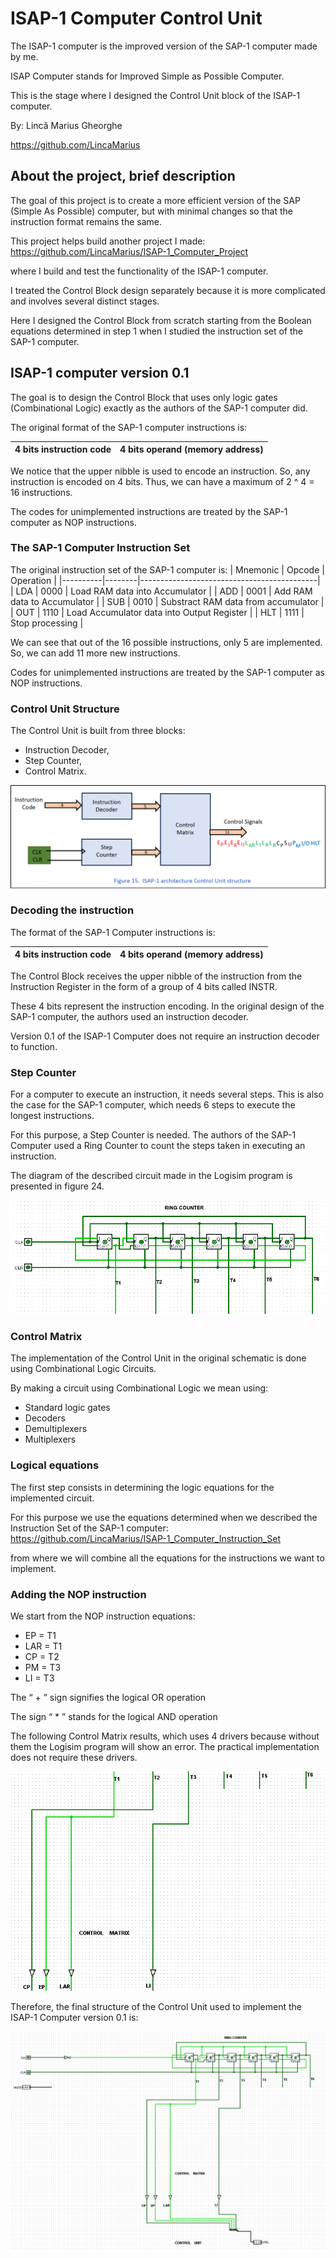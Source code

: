 # ISAP-1 Computer Control Unit
The ISAP-1 computer is the improved version of the SAP-1 computer made by me.

ISAP Computer stands for Improved Simple as Possible Computer.

This is the stage where I designed the Control Unit block of the ISAP-1 computer.

By: Lincă Marius Gheorghe

https://github.com/LincaMarius

## About the project, brief description
The goal of this project is to create a more efficient version of the SAP (Simple As Possible) computer, but with minimal changes so that the instruction format remains the same.

This project helps build another project I made:
https://github.com/LincaMarius/ISAP-1_Computer_Project

where I build and test the functionality of the ISAP-1 computer.

I treated the Control Block design separately because it is more complicated and involves several distinct stages.

Here I designed the Control Block from scratch starting from the Boolean equations determined in step 1 when I studied the instruction set of the SAP-1 computer.

## ISAP-1 computer version 0.1
The goal is to design the Control Block that uses only logic gates (Combinational Logic) exactly as the authors of the SAP-1 computer did.

The original format of the SAP-1 computer instructions is:

| 4 bits instruction code   | 4 bits operand (memory address)          |
|---------------------------|------------------------------------------|

We notice that the upper nibble is used to encode an instruction. 
So, any instruction is encoded on 4 bits. 
Thus, we can have a maximum of 2 ^ 4 = 16 instructions.

The codes for unimplemented instructions are treated by the SAP-1 computer as NOP instructions.

### The SAP-1 Computer Instruction Set
The original instruction set of the SAP-1 computer is:
| Mnemonic | Opcode | Operation                                  |
|----------|--------|--------------------------------------------|
| LDA      | 0000   | Load RAM data into Accumulator             |
| ADD      | 0001   | Add RAM data to Accumulator                |
| SUB      | 0010   | Substract RAM data from accumulator        |
| OUT      | 1110   | Load Accumulator data into Output Register |
| HLT      | 1111   | Stop processing                            |

We can see that out of the 16 possible instructions, only 5 are implemented. So, we can add 11 more new instructions.

Codes for unimplemented instructions are treated by the SAP-1 computer as NOP instructions.

### Control Unit Structure
The Control Unit is built from three blocks:
- Instruction Decoder,
- Step Counter,
- Control Matrix.

![ Figure 15 ](https://github.com/LincaMarius/ISAP-1_Block_Diagram/blob/main/Pictures/Figure15.png)

### Decoding the instruction
The format of the SAP-1 Computer instructions is:

| 4 bits instruction code   | 4 bits operand (memory address)          |
|---------------------------|------------------------------------------|

The Control Block receives the upper nibble of the instruction from the Instruction Register in the form of a group of 4 bits called INSTR.

These 4 bits represent the instruction encoding. In the original design of the SAP-1 computer, the authors used an instruction decoder.

Version 0.1 of the ISAP-1 Computer does not require an instruction decoder to function.

### Step Counter
For a computer to execute an instruction, it needs several steps. This is also the case for the SAP-1 computer, which needs 6 steps to execute the longest instructions.

For this purpose, a Step Counter is needed. The authors of the SAP-1 Computer used a Ring Counter to count the steps taken in executing an instruction.

The diagram of the described circuit made in the Logisim program is presented in figure 24.

![ Figure 24 ](/Pictures/Figure24.png)

### Control Matrix
The implementation of the Control Unit in the original schematic is done using Combinational Logic Circuits.

By making a circuit using Combinational Logic we mean using:
- Standard logic gates
- Decoders
- Demultiplexers
- Multiplexers

### Logical equations
The first step consists in determining the logic equations for the implemented circuit.

For this purpose we use the equations determined when we described the Instruction Set of the SAP-1 computer: \
https://github.com/LincaMarius/ISAP-1_Computer_Instruction_Set

from where we will combine all the equations for the instructions we want to implement.

### Adding the NOP instruction
We start from the NOP instruction equations:
-	EP = T1
-	LAR = T1
-	CP = T2
-	PM = T3
-	LI = T3

The “ + ” sign signifies the logical OR operation

The sign “ * ” stands for the logical AND operation

The following Control Matrix results, which uses 4 drivers because without them the Logisim program will show an error. The practical implementation does not require these drivers.

![ Figure 25 ](/Pictures/Figure25.png)

Therefore, the final structure of the Control Unit used to implement the ISAP-1 Computer version 0.1 is:

![ Figure 26 ](/Pictures/Figure26.png)
